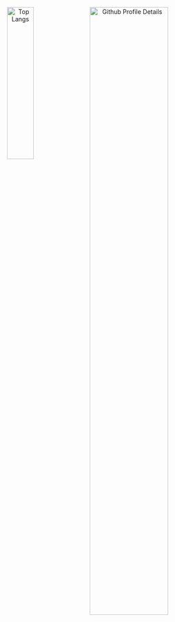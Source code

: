 <!-- <img style="float: right;" src="https://github-readme-stats.vercel.app/api?username=seareale&show_icons=true&hide_border=true" alt="seareale's github stats" width="50%"/> <img style="float: right;" src="https://github-readme-stats.vercel.app/api/top-langs/?username=seareale&layout=compact" alt="Top Langs" width="40%"/>
 -->
<div align="center">
    <img style="float: right;" src="https://github-profile-summary-cards.vercel.app/api/cards/profile-details?username=seareale" alt="Github Profile Details" width="60%"/>
    <img src="https://github-readme-stats.vercel.app/api/top-langs?username=seareale&layout=compact&show_icons=true&locale=en" alt="Top Langs" height="30%" width="35%" />
</div>
